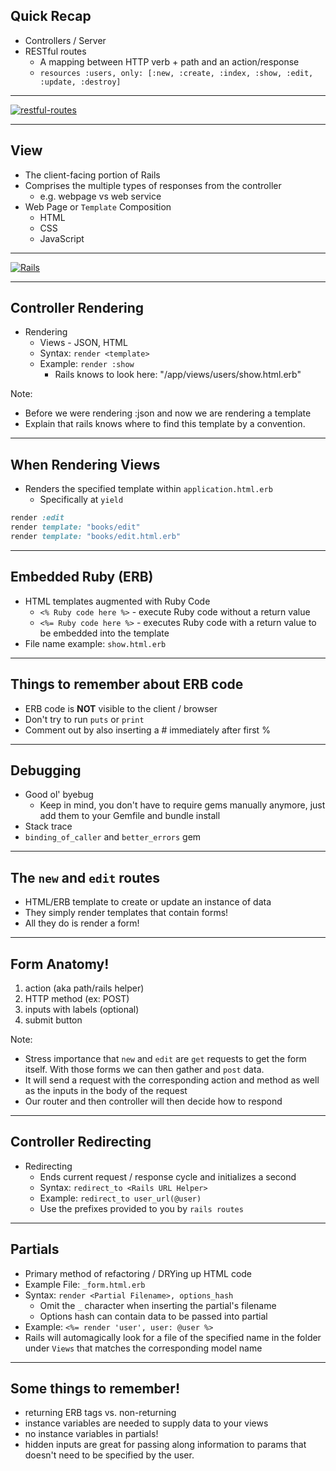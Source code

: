 

## Quick Recap

- Controllers / Server
- RESTful routes
    - A mapping between HTTP verb + path and an action/response
    - `resources :users, only: [:new, :create, :index, :show, :edit, :update, :destroy]`

---

[![restful-routes](https://camo.githubusercontent.com/87059f57e68832f17ade61715228bc047a398300e037569107267614fc9db8cc/68747470733a2f2f61612d63682d6c6563747572652d6173736574732e73332e75732d776573742d312e616d617a6f6e6177732e636f6d2f7261696c732d76696577732f5245535466756c5f726f757465732e6a706567)](https://camo.githubusercontent.com/87059f57e68832f17ade61715228bc047a398300e037569107267614fc9db8cc/68747470733a2f2f61612d63682d6c6563747572652d6173736574732e73332e75732d776573742d312e616d617a6f6e6177732e636f6d2f7261696c732d76696577732f5245535466756c5f726f757465732e6a706567)

---

## View

- The client-facing portion of Rails
- Comprises the multiple types of responses from the controller
    - e.g. webpage vs web service
- Web Page or `Template` Composition
    - HTML
    - CSS
    - JavaScript

---

[![Rails](https://camo.githubusercontent.com/26bb630fee94738957af790dd926e0332941587e4097afc9e9660d032513d8b7/68747470733a2f2f61612d63682d6c6563747572652d6173736574732e73332e75732d776573742d312e616d617a6f6e6177732e636f6d2f7261696c732d76696577732f7261696c735f6469616772616d2e706e67)](https://camo.githubusercontent.com/26bb630fee94738957af790dd926e0332941587e4097afc9e9660d032513d8b7/68747470733a2f2f61612d63682d6c6563747572652d6173736574732e73332e75732d776573742d312e616d617a6f6e6177732e636f6d2f7261696c732d76696577732f7261696c735f6469616772616d2e706e67)

---

## Controller Rendering

- Rendering
    - Views - JSON, HTML
    - Syntax: `render <template>`
    - Example: `render :show`
        - Rails knows to look here: "/app/views/users/show.html.erb"

Note:

- Before we were rendering :json and now we are rendering a template
- Explain that rails knows where to find this template by a convention.

---

## When Rendering Views

- Renders the specified template within `application.html.erb`
    - Specifically at `yield`

```ruby
render :edit
render template: "books/edit"
render template: "books/edit.html.erb"
```

---

## Embedded Ruby (ERB)

- HTML templates augmented with Ruby Code
    - `<% Ruby code here %>` - execute Ruby code without a return value
    - `<%= Ruby code here %>` - executes Ruby code with a return value to be embedded into the template
- File name example: `show.html.erb`

---

## Things to remember about ERB code

- ERB code is **NOT** visible to the client / browser
- Don't try to run `puts` or `print`
- Comment out by also inserting a # immediately after first %

---

## Debugging

- Good ol' byebug
    - Keep in mind, you don't have to require gems manually anymore, just add them to your Gemfile and bundle install
- Stack trace
- `binding_of_caller` and `better_errors` gem

---

## The `new` and `edit` routes

- HTML/ERB template to create or update an instance of data
- They simply render templates that contain forms!
- All they do is render a form!

---

## Form Anatomy!

1. action (aka path/rails helper)
2. HTTP method (ex: POST)
3. inputs with labels (optional)
4. submit button

Note:

- Stress importance that `new` and `edit` are `get` requests to get the form itself. With those forms we can then gather and `post` data.
- It will send a request with the corresponding action and method as well as the inputs in the body of the request
- Our router and then controller will then decide how to respond

---

## Controller Redirecting

- Redirecting
    - Ends current request / response cycle and initializes a second
    - Syntax: `redirect_to <Rails URL Helper>`
    - Example: `redirect_to user_url(@user)`
    - Use the prefixes provided to you by `rails routes`


---

## Partials

- Primary method of refactoring / DRYing up HTML code
- Example File: `_form.html.erb`
- Syntax: `render <Partial Filename>, options_hash`
    - Omit the `_` character when inserting the partial's filename
    - Options hash can contain data to be passed into partial
- Example: `<%= render 'user', user: @user %>`
- Rails will automagically look for a file of the specified name in the folder under `Views` that matches the corresponding model name

---

## Some things to remember!

- returning ERB tags vs. non-returning
- instance variables are needed to supply data to your views
- no instance variables in partials!
- hidden inputs are great for passing along information to params that doesn't need to be specified by the user.